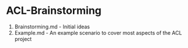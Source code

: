 ACL-Brainstorming
=================

1. Brainstorming.md - Initial ideas
2. Example.md - An example scenario to cover most aspects of the ACL project
